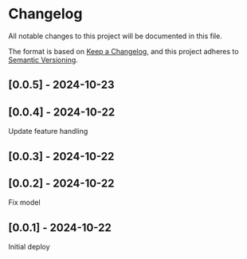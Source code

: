 # Changelog
All notable changes to this project will be documented in this file.

The format is based on [Keep a Changelog](https://keepachangelog.com/en/1.0.0/),
and this project adheres to [Semantic Versioning](https://semver.org/spec/v2.0.0.html).

## [0.0.5] - 2024-10-23


## [0.0.4] - 2024-10-22
Update feature handling

## [0.0.3] - 2024-10-22


## [0.0.2] - 2024-10-22
Fix model

## [0.0.1] - 2024-10-22
Initial deploy
